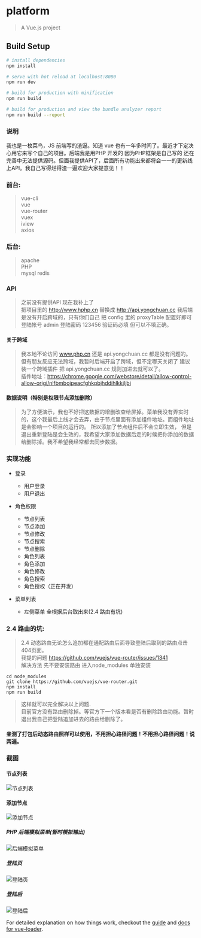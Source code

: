 # platform

> A Vue.js project

## Build Setup

``` bash
# install dependencies
npm install

# serve with hot reload at localhost:8080
npm run dev

# build for production with minification
npm run build

# build for production and view the bundle analyzer report
npm run build --report
```

### 说明
我也是一枚菜鸟，JS 前端写的渣逼。知道 vue 也有一年多时间了。最近才下定决心用它来写个自己的项目。后端我是用PHP 开发的
因为PHP框架是自己写的 还在完善中无法提供源码。但面我提供API了，后面所有功能出来都将会一一的更新线上API。我自己写得烂得渣一逼欢迎大家提意见！！

### 前台:
   > vue-cli \
   > vue \
   > vue-router \
   > vuex \
   > iview \
   > axios

### 后台:
   > apache \
   > PHP \
   > mysql redis
   
### API
   > 之前没有提供API 现在我补上了 \
   > 把项目里的 http://www.hphp.cn 替换成 http://api.yongchuan.cc 
   > 我后端是没有开启跨域的，只有你们自己 把 config 里的 proxyTable 配置好即可 \
   > 登陆帐号 admin 登陆密码 123456 验证码必填 但可以不填正确。
   
#### 关于跨域
 > 我本地不论访问 www.php.cn 还是 api.yongchuan.cc 都是没有问题的。但有朋友反应无法跨域，我暂时后端开启了跨域，但不定哪天关闭了
 建议装一个跨域插件 把 api.yongchuan.cc 规则加进去就可以了。 \
 > 插件地址：https://chrome.google.com/webstore/detail/allow-control-allow-origi/nlfbmbojpeacfghkpbjhddihlkkiljbi
 
#### 数据说明（特别是权限节点添加删除）
 > 为了方便演示，我也不好把这数据的增删改查给屏掉。菜单我没有弄实时的，这个我最后上线才会去弄，由于节点里面有添加组件地址。而组件地址是会影响一个项目的运行的。 所以添加了节点组件后不会立即生效，
 但是退出重新登陆是会生效的，我希望大家添加数据后走的时候把你添加的数据给删除掉。我不希望我经常都去同步数据。

### 实现功能
* 登录
    * 用户登录
    * 用户退出

* 角色权限
    * 节点列表
    * 节点添加
    * 节点修改
    * 节点搜索
    * 节点删除
    * 角色列表
    * 角色添加
    * 角色修改
    * 角色搜索
    * 角色授权（正在开发）
    
* 菜单列表
    * 左侧菜单 全根据后台取出来(2.4 路由有坑)

### 2.4 路由的坑:
   > 2.4 动态路由无论怎么追加都在通配路由后面导致登陆后取到的路由点击404页面。\
   > 我提的问题 https://github.com/vuejs/vue-router/issues/1341 \
   > 解决方法 先不要安装路由 进入node_modules 单独安装
 ```
 cd node_modules
 git clone https://github.com/vuejs/vue-router.git
 npm install
 npm run build  
 ```
 > 这样就可以完全解决以上问题. \
 > 目前官方没有路由删除掉。等官方下一个版本看是否有删除路由功能。暂时退出我自己把登陆追加进去的路由给删除了。
 
#### 亲测了打包后动态路由照样可以使用，不用担心路径问题！不用担心路径问题！说两遍。

### 截图
#### 节点列表
![节点列表](./demo/images/rule.jpg)

#### 添加节点
![添加节点](./demo/images/add_rule.jpg)

##### PHP 后端模拟菜单(暂时模拟输出)

![后端模拟菜单](./demo/images/menu_arr.jpg)

##### 登陆页

![登陆页](./demo/images/login.jpg)

##### 登陆后

![登陆后](./demo/images/main.jpg)

For detailed explanation on how things work, checkout the [guide](http://vuejs-templates.github.io/webpack/) and [docs for vue-loader](http://vuejs.github.io/vue-loader).
